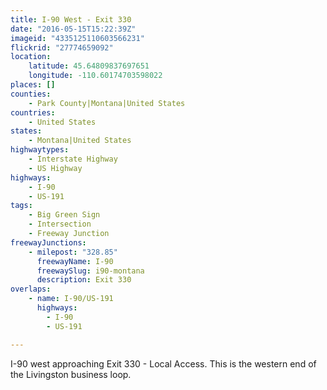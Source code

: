 ```yaml
---
title: I-90 West - Exit 330
date: "2016-05-15T15:22:39Z"
imageid: "4335125110603566231"
flickrid: "27774659092"
location:
    latitude: 45.64809837697651
    longitude: -110.60174703598022
places: []
counties:
    - Park County|Montana|United States
countries:
    - United States
states:
    - Montana|United States
highwaytypes:
    - Interstate Highway
    - US Highway
highways:
    - I-90
    - US-191
tags:
    - Big Green Sign
    - Intersection
    - Freeway Junction
freewayJunctions:
    - milepost: "328.85"
      freewayName: I-90
      freewaySlug: i90-montana
      description: Exit 330
overlaps:
    - name: I-90/US-191
      highways:
        - I-90
        - US-191

---
```

I-90 west approaching Exit 330 - Local Access.  This is the western end of the Livingston business loop.